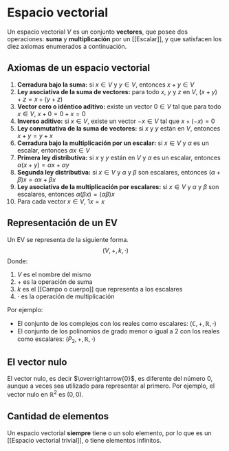# Espacio vectorial
Un espacio vectorial $V$ es un conjunto **vectores**, que posee dos operaciones: **suma** y **multiplicación** por un [[Escalar]], y que satisfacen los diez axiomas enumerados a continuación.

## Axiomas de un espacio vectorial
1. **Cerradura bajo la suma:** si $x \in V$ y $y \in V$, entonces $x+y \in V$
2. **Ley asociativa de la suma de vectores:** para todo $x$, $y$ y $z$ en $V$, $(x+y)+z=x+(y+z)$
3. **Vector cero o idéntico aditivo:** existe un vector $0 \in V$ tal que para todo $x \in V$, $x+0=0+x=0$
4. **Inverso aditivo:** si $x \in V$, existe un vector $-x \in V$ tal que $x+(-x)=0$
5. **Ley conmutativa de la suma de vectores:** si $x$ y $y$ están en $V$, entonces $x+y=y+x$
6. **Cerradura bajo la multiplicación por un escalar:** si $x \in V$ y $\alpha$ es un escalar, entonces $\alpha x \in V$
7. **Primera ley distributiva:** si $x$ y $y$ están en $V$ y $\alpha$ es un escalar, entonces $\alpha (x+y)=\alpha x + \alpha y$
8. **Segunda ley distributiva:** si $x \in V$ y $\alpha$ y $\beta$ son escalares, entonces $(\alpha + \beta)x=\alpha x + \beta x$
9. **Ley asociativa de la multiplicación por escalares:** si $x \in V$ y $\alpha$ y $\beta$ son escalares, entonces $\alpha(\beta x)=(\alpha \beta)x$
10. Para cada vector $x \in V$, $1x=x$

## Representación de un EV
Un EV se representa de la siguiente forma.
$$(V, +, k, \cdot)$$
Donde:
1. $V$ es el nombre del mismo
2. $+$ es la operación de suma
3. $k$ es el [[Campo o cuerpo]] que representa a los escalares
4. $\cdot$ es la operación de multiplicación

Por ejemplo:
- El conjunto de los complejos con los reales como escalares: $(\mathbb{C},+,\mathbb{R},\cdot)$
- El conjunto de los polinomios de grado menor o igual a 2 con los reales como escalares: $(P_2,+,\mathbb{R},\cdot)$

## El vector nulo
El vector nulo, es decir $\overrightarrow{0}$, es diferente del número $0$, aunque a veces sea utilizado para representar al primero. Por ejemplo, el vector nulo en $\mathbb{R}^2$ es $(0,0)$.

## Cantidad de elementos
Un espacio vectorial **siempre** tiene o un solo elemento, por lo que es un [[Espacio vectorial trivial]], o tiene elementos infinitos.
